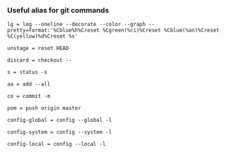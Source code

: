 ### Useful alias for git commands ###

    lg = log --oneline --decorate --color --graph --pretty=format:'%Cblue%h%Creset %Cgreen(%ci)%Creset %Cblue(%an)%Creset %C(yellow)%d%Creset %s'
    
    unstage = reset HEAD

    discard = checkout --
    
    s = status -s
    
    aa = add --all
    
    co = commit -m
    
    pom = push origin master
    
    config-global = config --global -l
    
    config-system = config --system -l
    
    config-local = config --local -l
